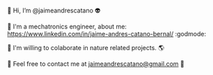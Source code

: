 👋 Hi, I’m @jaimeandrescatano  :alien:

:see_no_evil: I'm a mechatronics engineer, about me: https://www.linkedin.com/in/jaime-andres-catano-bernal/ :godmode:

:seedling: I'm willing to colaborate in nature related projects. :earth_americas:

:milky_way: Feel free to contact me at jaimeandrescatano@gmail.com :love_letter:


